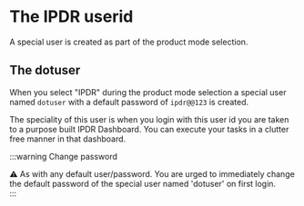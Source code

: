 # The IPDR userid

A special user is created as part of the product mode selection.


## The dotuser

When you select "IPDR" during the product mode selection a special  user named `dotuser` with a default password of `ipdr@@123` is created. 

The speciality of this user is when you login with this user id you are taken to a purpose built IPDR Dashboard. You can execute your tasks in a clutter free manner in that dashboard. 


:::warning Change password

:warning: 
As with any default user/password.  You are urged to immediately change the default password of the special user named 'dotuser' on first login.  
:::
